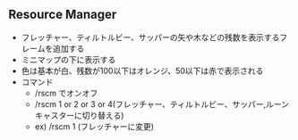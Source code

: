 ## Resource Manager
* フレッチャー、ティルトルビー、サッパーの矢や木などの残数を表示するフレームを追加する  
* ミニマップの下に表示する
* 色は基本が白、残数が100以下はオレンジ、50以下は赤で表示される  
* コマンド 
    * /rscm でオンオフ
    * /rscm 1 or 2 or 3 or 4(フレッチャー、ティルトルビー、サッパー,ルーンキャスターに切り替える)
    * ex) /rscm 1 (フレッチャーに変更)
